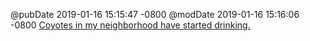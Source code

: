 @pubDate 2019-01-16 15:15:47 -0800
@modDate 2019-01-16 15:16:06 -0800
[Coyotes in my neighborhood have started drinking.](https://www.myballard.com/2019/01/16/coyotes-sample-craft-beer-from-ballard-residents-front-yard/)
